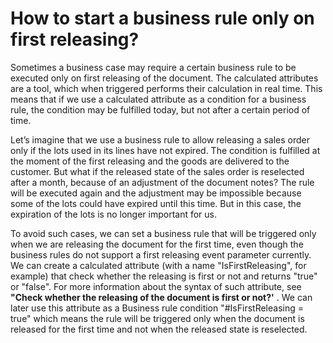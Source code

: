 # How to start a business rule only on first releasing?

Sometimes a business case may require a certain business rule to be executed only on first releasing of the document. The calculated attributes are a tool, which when triggered performs their calculation in real time. This means that if we use a calculated attribute as a condition for a business rule, the condition may be fulfilled today, but not after a certain period of time.

Let’s imagine that we use a business rule to allow releasing a sales order only if the lots used in its lines have not expired. The condition is fulfilled at the moment of the first releasing and the goods are delivered to the customer. But what if the released state of the sales order is reselected after a month, because of an adjustment of the document notes? The rule will be executed again and the adjustment may be impossible because some of the lots could have expired until this time. But in this case, the expiration of the lots is no longer important for us. 

To avoid such cases, we can set a business rule that will be triggered only when we are releasing the document for the first time, even though the business rules do not support a first releasing event parameter currently. We can create a calculated attribute (with a name "IsFirstReleasing", for example) that check whether the releasing is first or not and returns "true" or "false". For more information about the syntax of such attribute, see **"Check whether the releasing of the document is first or not?'** . We can later use this attribute as a Business rule condition "#IsFirstReleasing = true" which means the rule will be triggered only when the document is released for the first time and not when the released state is reselected.
